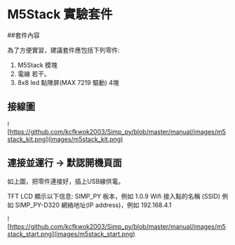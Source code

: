 # M5Stack 實驗套件

##套件內容

為了方便實習，建議套件應包括下列零件:

1. M5Stack 模塊
2. 電線 若干。
3. 8x8 led 點陣屏(MAX 7219 驅動) 4塊

## 接線圖

![https://github.com/kcfkwok2003/Simp_py/blob/master/manual/images/m5stack_kit.png](images/m5stack_kit.png)

## 連接並運行  -> 默認開機頁面

如上圖，把零件連接好，插上USB線供電。

TFT LCD 顯示以下信息:
SIMP_PY     板本，例如 1.0.9
Wifi 接入點的名稱 (SSID) 例如 SIMP_PY-D320
網絡地址(IP address)，例如 192.168.4.1

![https://github.com/kcfkwok2003/Simp_py/blob/master/manual/images/m5stack_start.png](images/m5stack_start.png)




